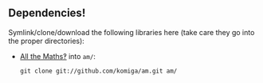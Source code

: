 
## Dependencies!

Symlink/clone/download the following libraries here (take care they go
into the proper directories):

* [All the Maths‽](https://github.com/komiga/am) into `am/`:

  `git clone git://github.com/komiga/am.git am/`
